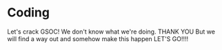 # Coding
Let's crack GSOC!
We don't know what we're doing.  THANK YOU
But we will find a way out and somehow make this happen 
LET'S GO!!!!
